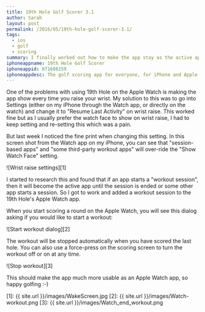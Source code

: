 ```yaml
---
title: 19th Hole Golf Scorer 3.1
author: Sarah
layout: post
permalink: /2016/05/19th-hole-golf-scorer-3.1/
tags:
  - ios
  - golf
  - scoring
summary: I finally worked out how to make the app stay as the active app on my Apple Watch without having to change settings every time.
iphoneappname: 19th Hole Golf Scorer
iphoneappid: 871686159
iphoneappdesc: The golf scoring app for everyone, for iPhone and Apple Watch.
---
```


One of the problems with using 19th Hole on the Apple Watch is making the app show every time you raise your wrist. My solution to this was to go into Settings (either on my iPhone through the Watch app, or directly on the watch) and change it to "Resume Last Activity" on wrist raise. This worked fine but as I usually prefer the watch face to show on wrist raise, I had to keep setting and re-setting this which was a pain.

But last week I noticed the fine print when changing this setting. In this screen shot from the Watch app on my iPhone, you can see that "session-based apps" and "some third-party workout apps" will over-ride the "Show Watch Face" setting.

![Wrist raise settings][1]

I started to research this and found that if an app starts a "workout session", then it will become the active app until the session is ended or some other app starts a session. So I got to work and added a workout session to the 19th Hole's Apple Watch app.

When you start scoring a round on the Apple Watch, you will see this dialog asking if you would like to start a workout:

![Start workout dialog][2]

The workout will be stopped automatically when you have scored the last hole. You can also use a force-press on the scoring screen to turn the workout off or on at any time.

![Stop workout][3]

This should make the app much more usable as an Apple Watch app, so happy golfing :-)

[1]: {{ site.url }}/images/WakeScreen.jpg
[2]: {{ site.url }}/images/Watch-workout.png
[3]: {{ site.url }}/images/Watch_end_workout.png
